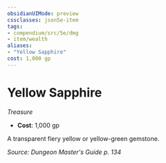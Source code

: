 ```yaml
---
obsidianUIMode: preview
cssclasses: json5e-item
tags:
- compendium/src/5e/dmg
- item/wealth
aliases: 
- "Yellow Sapphire"
cost: 1,000 gp
---
```

# Yellow Sapphire
*Treasure*  

- **Cost**: 1,000 gp

A transparent fiery yellow or yellow-green gemstone.

*Source: Dungeon Master's Guide p. 134*